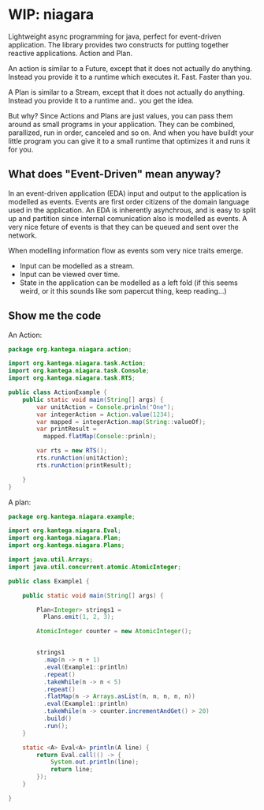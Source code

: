 # WIP: niagara
Lightweight async programming for java, perfect for event-driven application. The library provides two constructs for
putting together reactive applications. Action and Plan.

An action is similar to a Future, except that it does not actually do anything. Instead you provide it to a runtime which executes it. Fast. Faster than you.

A Plan is similar to a Stream, except that it does not actually do anything. Instead you provide it to a runtime and.. you get the idea.

But why?
Since Actions and Plans are just values, you can pass them around as small programs in your application. They can be combined, parallized, run in order, canceled and so on. And when you have buildt your little program you can give it to a small runtime that optimizes it and runs it for you.




## What does "Event-Driven" mean anyway?

In an event-driven application (EDA) input and output to the application is modelled as events.
Events are first order citizens of the domain language used in the application. An EDA is inherently
asynchrous, and is easy to split up and partition since internal comunication also is modelled as events.
A very nice feture of events is that they can be queued and sent over the network. 

When modelling information flow as events som very nice traits emerge. 
 * Input can be modelled as a stream.
 * Input can be viewed over time.
 * State in the application can be modelled as a left fold (if this seems weird, or it this sounds like som papercut thing, keep reading...)



## Show me the code
An Action:
```java
package org.kantega.niagara.action;

import org.kantega.niagara.task.Action;
import org.kantega.niagara.task.Console;
import org.kantega.niagara.task.RTS;

public class ActionExample {
    public static void main(String[] args) {
        var unitAction = Console.prinln("One");
        var integerAction = Action.value(1234);
        var mapped = integerAction.map(String::valueOf);
        var printResult =
          mapped.flatMap(Console::prinln);

        var rts = new RTS();
        rts.runAction(unitAction);
        rts.runAction(printResult);

    }
}

```
A plan:
```java
package org.kantega.niagara.example;

import org.kantega.niagara.Eval;
import org.kantega.niagara.Plan;
import org.kantega.niagara.Plans;

import java.util.Arrays;
import java.util.concurrent.atomic.AtomicInteger;

public class Example1 {

    public static void main(String[] args) {

        Plan<Integer> strings1 =
          Plans.emit(1, 2, 3);

        AtomicInteger counter = new AtomicInteger();


        strings1
          .map(n -> n + 1)
          .eval(Example1::println)
          .repeat()
          .takeWhile(n -> n < 5)
          .repeat()
          .flatMap(n -> Arrays.asList(n, n, n, n, n))
          .eval(Example1::println)
          .takeWhile(n -> counter.incrementAndGet() > 20)
          .build()
          .run();
    }

    static <A> Eval<A> println(A line) {
        return Eval.call(() -> {
            System.out.println(line);
            return line;
        });
    }

}
```





